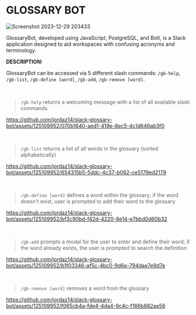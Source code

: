 # GLOSSARY BOT

![Screenshot 2023-12-29 203433](https://github.com/jordaz14/slack-glossary-bot/assets/125109952/4f7529e8-c2e0-4143-b0ff-f2c9946b2a40)

GlossaryBot, developed using JavaScript, PostgreSQL, and Bolt, is a Slack application designed to aid workspaces with confusing acronyms and terminology.

 **DESCRIPTION:**

GlossaryBot can be accessed via 5 different slash commands: `/gb-help`, `/gb-list`, `/gb-define [word]`, `/gb-add`, `/gb-remove [word]`.

<br>

> `/gb-help` returns a welcoming message with a list of all available slash commands



https://github.com/jordaz14/slack-glossary-bot/assets/125109952/070b1640-aed1-419e-8ec5-4c1d646ab3f0

<br>

> `/gb-list` returns a list of all words in the glossary (sorted alphabetically)


https://github.com/jordaz14/slack-glossary-bot/assets/125109952/654315b5-5ddc-4c37-b062-ce5179ed2179


<br>

> `/gb-define [word]` defines a word within the glossary; if the word doesn't exist, user is prompted to add their word to the glossary



https://github.com/jordaz14/slack-glossary-bot/assets/125109952/bf3c90bd-f42d-4220-8e14-e7bbd0d60b32

<br>

> `/gb-add` prompts a modal for the user to enter and define their word; if the word already exists, the user is prompted to search the definition


 https://github.com/jordaz14/slack-glossary-bot/assets/125109952/b1f03346-af5c-4bc0-9d6e-794dae7e9d7e


<br>

> `/gb-remove [word]` removes a word from the glossary



https://github.com/jordaz14/slack-glossary-bot/assets/125109952/f065cb4a-fde4-4da4-9c4c-f166b682ae56


